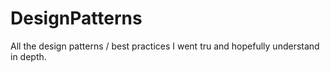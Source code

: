 # DesignPatterns

All the design patterns / best practices I went tru and hopefully understand in depth.
